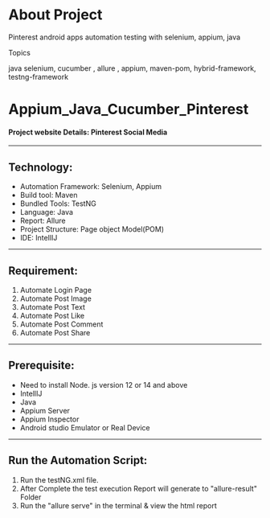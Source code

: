 # About Project
Pinterest android apps automation testing with selenium, appium, java

Topics

java selenium, cucumber , allure , appium,  maven-pom,  hybrid-framework, testng-framework
# Appium_Java_Cucumber_Pinterest

#### Project website Details: Pinterest Social Media <br>
-----------------------------------------------------------
## Technology: <br>
* Automation Framework: Selenium, Appium <br>
* Build tool: Maven <br>
* Bundled Tools: TestNG
* Language: Java <br>
* Report: Allure <br>
* Project Structure: Page object Model(POM)<br>
* IDE: IntellIJ <br>

----------------------------------------------------------

## Requirement:<br>
1. Automate Login Page
2. Automate Post Image
3. Automate Post Text
4. Automate Post Like
5. Automate Post Comment
6. Automate Post Share

----------------------------------------------------------

## Prerequisite:
* Need to install Node. js version 12 or 14 and above
* IntellIJ
* Java
* Appium Server
* Appium Inspector
* Android studio Emulator or Real Device

----------------------------------------------------------

## Run the Automation Script:
1. Run the testNG.xml file.
2. After Complete the test execution Report will generate to "allure-result" Folder
3. Run the "allure serve" in the terminal & view the html report
